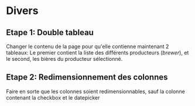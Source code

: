 # Divers

## Etape 1: Double tableau
Changer le contenu de la page pour qu'elle contienne maintenant 2 tableaux: Le premier contient la liste des différents producteurs (_brewer_), et le second, les bières du producteur sélectionné.

## Etape 2: Redimensionnement des colonnes
Faire en sorte que les colonnes soient redimensionnables, sauf la colonne contenant la checkbox et le datepicker
